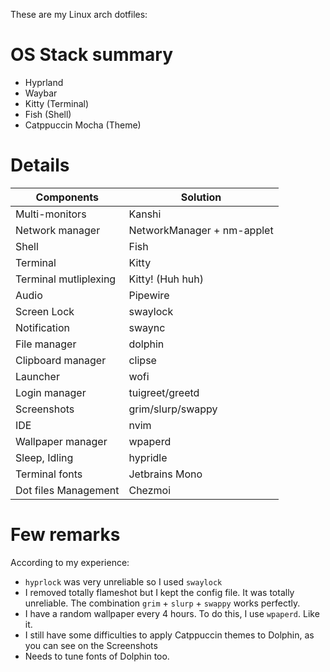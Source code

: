 These are my Linux arch dotfiles:

# OS Stack summary

- Hyprland
- Waybar
- Kitty (Terminal)
- Fish (Shell)
- Catppuccin Mocha (Theme)

# Details

| Components | Solution |
|--------------| ------ |
| Multi-monitors | Kanshi |
| Network manager | NetworkManager + nm-applet |
| Shell | Fish |
| Terminal | Kitty |
| Terminal mutliplexing | Kitty! (Huh huh) |
| Audio | Pipewire |
| Screen Lock | swaylock |
| Notification | swaync |
| File manager | dolphin |
| Clipboard manager | clipse |
| Launcher | wofi |
| Login manager | tuigreet/greetd |
| Screenshots | grim/slurp/swappy |
| IDE | nvim |
| Wallpaper manager | wpaperd |
| Sleep, Idling | hypridle |
| Terminal fonts | Jetbrains Mono |
| Dot files Management | Chezmoi |

# Few remarks

According to my experience:

- `hyprlock` was very unreliable so I used `swaylock`
- I removed totally flameshot but I kept the config file. It was totally unreliable. The combination `grim` + `slurp` + `swappy` works perfectly.
- I have a random wallpaper every 4 hours. To do this, I use `wpaperd`. Like it.
- I still have some difficulties to apply Catppuccin themes to Dolphin, as you can see on the Screenshots
- Needs to tune fonts of Dolphin too. 



